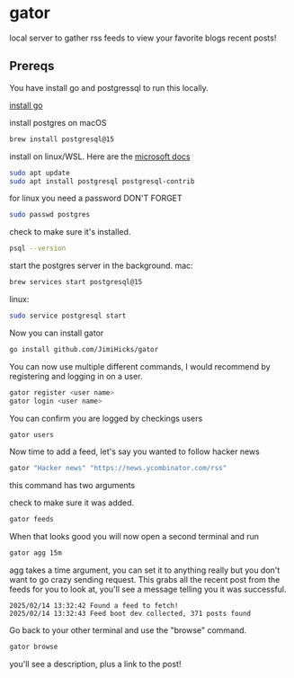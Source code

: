 # gator

local server to gather rss feeds to view your favorite blogs recent posts!

## Prereqs

You have install go and postgressql to run this locally. 

[install go](https://go.dev/doc/install)

install postgres on macOS
```sh
brew install postgresql@15
```

install on linux/WSL. Here are the [microsoft docs](https://learn.microsoft.com/en-us/windows/wsl/tutorials/wsl-database#install-postgresql)

```sh
sudo apt update
sudo apt install postgresql postgresql-contrib
```

for linux you need a password DON'T FORGET

```sh
sudo passwd postgres
```

check to make sure it's installed.

```sh
psql --version
```

start the postgres server in the background.
mac: 
```sh
brew services start postgresql@15
```
linux: 
```sh
sudo service postgresql start
```

Now you can install gator 
```sh
go install github.com/JimiHicks/gator
```

You can now use multiple different commands, I would recommend by registering and logging in on a user.

```sh
gator register <user name>
gator login <user name>
```
You can confirm you are logged by checkings users

```sh
gator users
```

Now time to add a feed, let's say you wanted to follow hacker news 
```sh
gator "Hacker news" "https://news.ycombinator.com/rss"
```

this command has two arguments <name of blog> <url>

check to make sure it was added. 

```sh
gator feeds
``` 

When that looks good you will now open a second terminal and run 
```sh 
gator agg 15m
```

agg takes a time argument, you can set it to anything really but you don't want to go crazy sending request. This grabs all the recent post from the feeds for you to look at, you'll see a message telling you it was successful. 

```
2025/02/14 13:32:42 Found a feed to fetch!
2025/02/14 13:32:43 Feed boot dev collected, 371 posts found
```

Go back to your other terminal and use the "browse" command.
```sh
gator browse
```
you'll see a description, plus a link to the post! 
